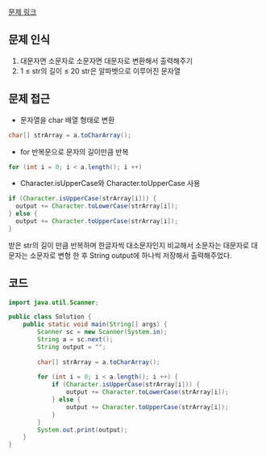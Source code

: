 [문제 링크](https://school.programmers.co.kr/learn/courses/30/lessons/181949)

## 문제 인식

1. 대문자면 소문자로 소문자면 대문자로 변환해서 출력해주기
2. 1 ≤ str의 길이 ≤ 20 str은 알파벳으로 이루어진 문자열

## 문제 접근 

- 문자열을 char 배열 형태로 변환

```java
char[] strArray = a.toCharArray();
```

- for 반복문으로 문자의 길이만큼 반복 

```java
for (int i = 0; i < a.length(); i ++)
```

- Character.isUpperCase와 Character.toUpperCase 사용

```java
if (Character.isUpperCase(strArray[i])) {
  output += Character.toLowerCase(strArray[i]);
} else {
  output += Character.toUpperCase(strArray[i]);
}
```

받은 str의 길이 만큼 반복하며 한글자씩 대소문자인지 비교해서 소문자는 대문자로 대문자는 소문자로 변형 한 후 String output에 하나씩 저장해서 출력해주었다.

## 코드

```java
import java.util.Scanner;

public class Solution {
    public static void main(String[] args) {
        Scanner sc = new Scanner(System.in);
        String a = sc.next();
        String output = "";
        
        char[] strArray = a.toCharArray();
        
        for (int i = 0; i < a.length(); i ++) {
            if (Character.isUpperCase(strArray[i])) {
                output += Character.toLowerCase(strArray[i]);
            } else {
                output += Character.toUpperCase(strArray[i]);
            }
        }
        System.out.print(output);
    }
}
```